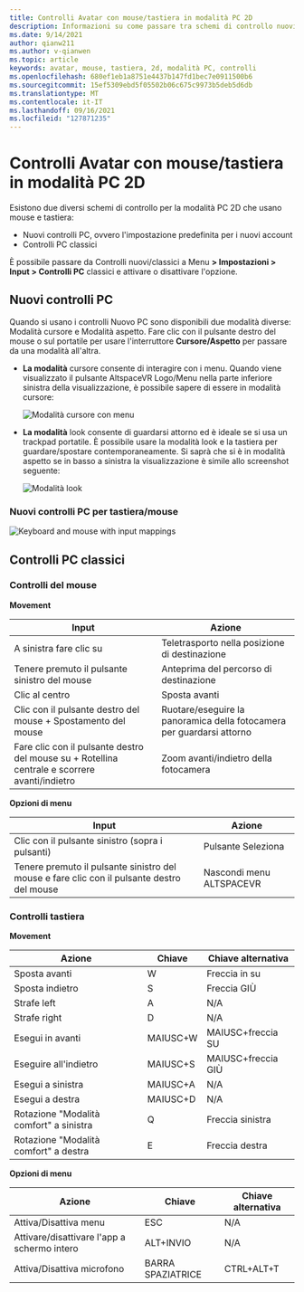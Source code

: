 ```yaml
---
title: Controlli Avatar con mouse/tastiera in modalità PC 2D
description: Informazioni su come passare tra schemi di controllo nuovi e classici per spostare gli avatar con il mouse e la tastiera in modalità PC 2D.
ms.date: 9/14/2021
author: qianw211
ms.author: v-qianwen
ms.topic: article
keywords: avatar, mouse, tastiera, 2d, modalità PC, controlli
ms.openlocfilehash: 680ef1eb1a8751e4437b147fd1bec7e0911500b6
ms.sourcegitcommit: 15ef5309ebd5f05502b06c675c9973b5deb5d6db
ms.translationtype: MT
ms.contentlocale: it-IT
ms.lasthandoff: 09/16/2021
ms.locfileid: "127871235"
---
```

# <a name="avatar-controls-with-mousekeyboard-in-2d-pc-mode"></a>Controlli Avatar con mouse/tastiera in modalità PC 2D

Esistono due diversi schemi di controllo per la modalità PC 2D che usano mouse e tastiera:
* Nuovi controlli PC, ovvero l'impostazione predefinita per i nuovi account
* Controlli PC classici

È possibile passare da Controlli nuovi/classici a Menu **> Impostazioni > Input > Controlli PC** classici e attivare o disattivare l'opzione.

## <a name="new-pc-controls"></a>Nuovi controlli PC

Quando si usano i controlli Nuovo PC sono disponibili due modalità diverse: Modalità cursore e Modalità aspetto. Fare clic con il pulsante destro del mouse o sul portatile per usare l'interruttore **Cursore/Aspetto** per passare da una modalità all'altra.

* **La modalità** cursore consente di interagire con i menu. Quando viene visualizzato il pulsante AltspaceVR Logo/Menu nella parte inferiore sinistra della visualizzazione, è possibile sapere di essere in modalità cursore:

    ![Modalità cursore con menu](images/avatar-controls-img-01.png)

* **La modalità** look consente di guardarsi attorno ed è ideale se si usa un trackpad portatile. È possibile usare la modalità look e la tastiera per guardare/spostare contemporaneamente. Si saprà che si è in modalità aspetto se in basso a sinistra la visualizzazione è simile allo screenshot seguente:

    ![Modalità look](images/avatar-controls-img-02.png)

### <a name="new-pc-controls-for-keyboard--mouse"></a>Nuovi controlli PC per tastiera/mouse

<img src="images/keyboard-mouse-controls.png" alt="Keyboard and mouse with input mappings">

## <a name="classic-pc-controls"></a>Controlli PC classici 

### <a name="mouse-controls"></a>Controlli del mouse

**Movement**

| Input | Azione |
|---|---|
| A sinistra fare clic su | Teletrasporto nella posizione di destinazione |
| Tenere premuto il pulsante sinistro del mouse | Anteprima del percorso di destinazione |
| Clic al centro | Sposta avanti |
| Clic con il pulsante destro del mouse + Spostamento del mouse | Ruotare/eseguire la panoramica della fotocamera per guardarsi attorno |
| Fare clic con il pulsante destro del mouse su + Rotellina centrale e scorrere avanti/indietro | Zoom avanti/indietro della fotocamera |

**Opzioni di menu**

| Input | Azione |
|---|---|
| Clic con il pulsante sinistro (sopra i pulsanti) | Pulsante Seleziona |
| Tenere premuto il pulsante sinistro del mouse e fare clic con il pulsante destro del mouse | Nascondi menu ALTSPACEVR |

### <a name="keyboard-controls"></a>Controlli tastiera

**Movement**

| Azione | Chiave | Chiave alternativa |
|---|---|---|
| Sposta avanti | W | Freccia in su |
| Sposta indietro | S | Freccia GIÙ |
| Strafe left | A | N/A |
| Strafe right | D | N/A |
| Esegui in avanti | MAIUSC+W | MAIUSC+freccia SU |
| Eseguire all'indietro | MAIUSC+S | MAIUSC+freccia GIÙ |
| Esegui a sinistra | MAIUSC+A | N/A |
| Esegui a destra | MAIUSC+D | N/A |
| Rotazione "Modalità comfort" a sinistra | Q | Freccia sinistra |
| Rotazione "Modalità comfort" a destra | E | Freccia destra |

**Opzioni di menu**

| Azione | Chiave | Chiave alternativa |
|---|---|---|
| Attiva/Disattiva menu | ESC | N/A |
| Attivare/disattivare l'app a schermo intero | ALT+INVIO | N/A |
| Attiva/Disattiva microfono | BARRA SPAZIATRICE | CTRL+ALT+T |